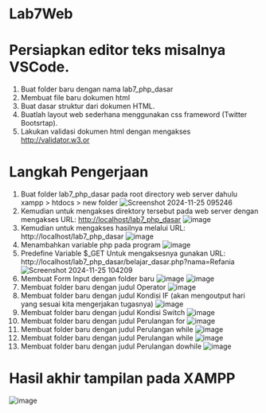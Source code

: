# Lab7Web
# Persiapkan editor teks misalnya VSCode.
1. Buat folder baru dengan nama lab7_php_dasar
2. Membuat file baru dokumen html
3. Buat dasar struktur dari dokumen HTML.
4. Buatlah layout web sederhana menggunakan css frameword (Twitter Bootsrtap).
5. Lakukan validasi dokumen html dengan mengakses http://validator.w3.or

# Langkah Pengerjaan 
1. Buat folder lab7_php_dasar pada root directory web server dahulu xampp > htdocs > new folder
![Screenshot 2024-11-25 095246](https://github.com/user-attachments/assets/b44aad2f-57d5-42b3-aa61-ee2b498bced3)
2. Kemudian untuk mengakses direktory tersebut pada web server dengan mengakses URL: [http://localhost/lab7_php_dasar](http://localhost/lab7_php_dasar/)
![image](https://github.com/user-attachments/assets/d8f0a2fb-e468-4ebc-8468-3be216945c8b)
3. Kemudian untuk mengakses hasilnya melalui URL: http://localhost/lab7_php_dasar
![image](https://github.com/user-attachments/assets/3b7fa2cf-e41c-4e85-976b-42b42c68231e)
4. Menambahkan variable php pada program
![image](https://github.com/user-attachments/assets/74d66e05-392a-4c04-ba77-4bb0a189f7c4)
5. Predefine Variable $_GET Untuk mengaksesnya gunakan URL: http://localhost/lab7_php_dasar/belajar_dasar.php?nama=Refania
![Screenshot 2024-11-25 104209](https://github.com/user-attachments/assets/fa066ad3-648b-4af8-8d5f-2333cd5701de)
6. Membuat  Form Input dengan folder baru
![image](https://github.com/user-attachments/assets/5617e562-2bdd-4772-82b0-9c4b75688910)
![image](https://github.com/user-attachments/assets/52068e8c-8959-4a81-a1bd-9aaf09ec6dfa)
7. Membuat folder baru dengan judul Operator
![image](https://github.com/user-attachments/assets/e9ea5250-1e3c-41e0-ad24-6be85c510aa4)
8. Membuat folder baru dengan judul Kondisi IF (akan mengoutput hari yang sesuai kita mengerjakan tugasnya)
![image](https://github.com/user-attachments/assets/a0b54c9e-9431-4e51-9819-c942b7a8583d)
9. Membuat folder baru dengan judul Kondisi Switch
![image](https://github.com/user-attachments/assets/cd2ca077-6e57-4752-8c97-461f94481c03)
10. Membuat folder baru dengan judul Perulangan for
![image](https://github.com/user-attachments/assets/26638926-f9e2-46f4-8963-c35f8a5ae05b)
11. Membuat folder baru dengan judul Perulangan while
![image](https://github.com/user-attachments/assets/026632a6-1365-40f0-b32a-4b28c7284b5a)
12. Membuat folder baru dengan judul Perulangan while
![image](https://github.com/user-attachments/assets/05b6608f-8db9-46e6-a601-ae32cdb90c32)
13. Membuat folder baru dengan judul Perulangan dowhile
![image](https://github.com/user-attachments/assets/49f5fce2-3833-4286-94df-78d697354e0c)
# Hasil akhir tampilan pada XAMPP
![image](https://github.com/user-attachments/assets/2388ab55-fb80-4bf4-97ee-6c386ad5feab)













   




